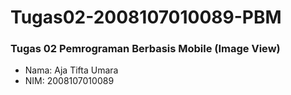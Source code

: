 # Tugas02-2008107010089-PBM
### Tugas 02 Pemrograman Berbasis Mobile (Image View)
- Nama: Aja Tifta Umara
- NIM: 2008107010089

